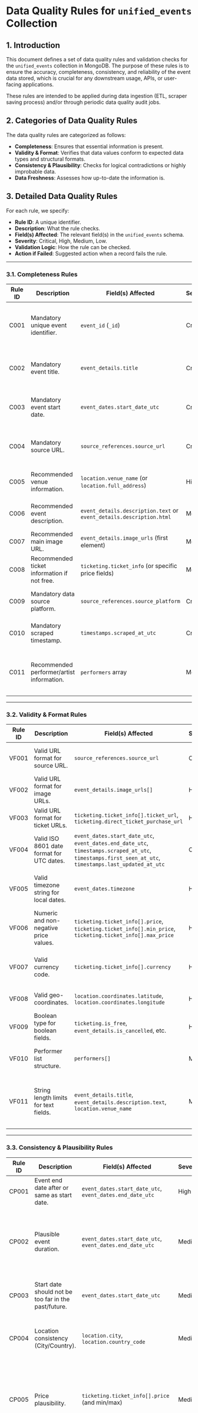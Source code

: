 # Data Quality Rules for `unified_events` Collection

## 1. Introduction

This document defines a set of data quality rules and validation checks for the `unified_events` collection in MongoDB. The purpose of these rules is to ensure the accuracy, completeness, consistency, and reliability of the event data stored, which is crucial for any downstream usage, APIs, or user-facing applications.

These rules are intended to be applied during data ingestion (ETL, scraper saving process) and/or through periodic data quality audit jobs.

## 2. Categories of Data Quality Rules

The data quality rules are categorized as follows:

*   **Completeness**: Ensures that essential information is present.
*   **Validity & Format**: Verifies that data values conform to expected data types and structural formats.
*   **Consistency & Plausibility**: Checks for logical contradictions or highly improbable data.
*   **Data Freshness**: Assesses how up-to-date the information is.

## 3. Detailed Data Quality Rules

For each rule, we specify:
*   **Rule ID**: A unique identifier.
*   **Description**: What the rule checks.
*   **Field(s) Affected**: The relevant field(s) in the `unified_events` schema.
*   **Severity**: Critical, High, Medium, Low.
*   **Validation Logic**: How the rule can be checked.
*   **Action if Failed**: Suggested action when a record fails the rule.

---

### 3.1. Completeness Rules

| Rule ID | Description                                     | Field(s) Affected                                     | Severity | Validation Logic                                           | Action if Failed                                  |
|---------|-------------------------------------------------|-------------------------------------------------------|----------|------------------------------------------------------------|---------------------------------------------------|
| C001    | Mandatory unique event identifier.              | `event_id` (`_id`)                                    | Critical | Must exist, be non-empty, and unique within the collection. | Reject record, Investigate source of missing ID.  |
| C002    | Mandatory event title.                          | `event_details.title`                                 | Critical | Must exist and be a non-empty string.                     | Flag record, Investigate scraper parsing.         |
| C003    | Mandatory event start date.                     | `event_dates.start_date_utc`                          | Critical | Must exist and be a valid date.                           | Flag record, Investigate scraper parsing.         |
| C004    | Mandatory source URL.                           | `source_references.source_url`                        | Critical | Must exist and be a valid URL.                            | Flag record, Investigate data origin.             |
| C005    | Recommended venue information.                  | `location.venue_name` (or `location.full_address`)    | High     | At least one primary location identifier should exist.    | Flag record for review.                           |
| C006    | Recommended event description.                  | `event_details.description.text` or `event_details.description.html` | Medium   | Should exist and be non-empty if available from source. | Flag record for review.                           |
| C007    | Recommended main image URL.                     | `event_details.image_urls` (first element)            | Medium   | `image_urls` array should exist and not be empty.         | Flag record for review.                           |
| C008    | Recommended ticket information if not free.     | `ticketing.ticket_info` (or specific price fields)    | Medium   | If `ticketing.is_free` is false, price info is expected.  | Flag record for review.                           |
| C009    | Mandatory data source platform.                 | `source_references.source_platform`                   | Critical | Must exist and be non-empty.                              | Reject record, Fix ingestion logic.               |
| C010    | Mandatory scraped timestamp.                    | `timestamps.scraped_at_utc`                           | Critical | Must exist and be a valid date.                           | Reject record, Fix ingestion logic.               |
| C011    | Recommended performer/artist information.       | `performers` array                                    | Medium   | Array should exist; ideally not empty for music events.   | Flag record for review (especially for concerts). |

---

### 3.2. Validity & Format Rules

| Rule ID | Description                                     | Field(s) Affected                                     | Severity | Validation Logic                                           | Action if Failed                                  |
|---------|-------------------------------------------------|-------------------------------------------------------|----------|------------------------------------------------------------|---------------------------------------------------|
| VF001   | Valid URL format for source URL.                | `source_references.source_url`                        | Critical | Must conform to URL syntax (e.g., regex, URL parsing library). | Reject record, Investigate data origin.             |
| VF002   | Valid URL format for image URLs.                | `event_details.image_urls[]`                          | High     | Each URL in the list must be a valid URL.                 | Flag image URL, Remove invalid URL from list.     |
| VF003   | Valid URL format for ticket URLs.               | `ticketing.ticket_info[].ticket_url`, `ticketing.direct_ticket_purchase_url` | High     | Must be a valid URL if present.                           | Flag ticket URL, Remove invalid URL.              |
| VF004   | Valid ISO 8601 date format for UTC dates.       | `event_dates.start_date_utc`, `event_dates.end_date_utc`, `timestamps.scraped_at_utc`, `timestamps.first_seen_at_utc`, `timestamps.last_updated_at_utc` | Critical | Must be a valid ISO 8601 datetime string (e.g., "YYYY-MM-DDTHH:MM:SSZ"). | Reject/Flag record, Fix date parsing/formatting.  |
| VF005   | Valid timezone string for local dates.          | `event_dates.timezone`                                | High     | Must be a valid IANA timezone (e.g., "Europe/Madrid") if present. | Flag record, Correct timezone.                    |
| VF006   | Numeric and non-negative price values.          | `ticketing.ticket_info[].price`, `ticketing.ticket_info[].min_price`, `ticketing.ticket_info[].max_price` | High     | Must be a non-negative number if present.                 | Flag price, Investigate parsing.                  |
| VF007   | Valid currency code.                            | `ticketing.ticket_info[].currency`                    | High     | Must be a valid ISO 4217 currency code (e.g., "EUR", "USD") if present. | Flag currency, Correct or default.                |
| VF008   | Valid geo-coordinates.                          | `location.coordinates.latitude`, `location.coordinates.longitude` | High     | Latitude: -90 to 90. Longitude: -180 to 180.            | Flag coordinates, Remove/correct invalid values.  |
| VF009   | Boolean type for boolean fields.                | `ticketing.is_free`, `event_details.is_cancelled`, etc. | High     | Must be a true boolean type.                              | Flag field, Fix data type during transformation.  |
| VF010   | Performer list structure.                       | `performers[]`                                        | Medium   | Each item in list should be a dict with at least a 'name' string. | Flag record, Investigate performer parsing.       |
| VF011   | String length limits for text fields.           | `event_details.title`, `event_details.description.text`, `location.venue_name` | Medium   | Check for unusually short or excessively long strings (e.g., title > 5 chars, description < 10000 chars). | Flag record for review.                           |

---

### 3.3. Consistency & Plausibility Rules

| Rule ID | Description                                     | Field(s) Affected                                     | Severity | Validation Logic                                           | Action if Failed                                  |
|---------|-------------------------------------------------|-------------------------------------------------------|----------|------------------------------------------------------------|---------------------------------------------------|
| CP001   | Event end date after or same as start date.     | `event_dates.start_date_utc`, `event_dates.end_date_utc` | High     | `end_date_utc` must be >= `start_date_utc` if both exist. | Flag record, Investigate date parsing/logic.      |
| CP002   | Plausible event duration.                       | `event_dates.start_date_utc`, `event_dates.end_date_utc` | Medium   | Event duration should be within a reasonable range (e.g., < 7 days for typical events, unless it's a festival). | Flag record for review.                           |
| CP003   | Start date should not be too far in the past/future. | `event_dates.start_date_utc`                          | Medium   | E.g., not older than 1 year or more than 3 years in future (configurable). | Flag record for review.                           |
| CP004   | Location consistency (City/Country).            | `location.city`, `location.country_code`              | Medium   | If city is "New York", country should be "US". Use a lookup if needed. | Flag record for review.                           |
| CP005   | Price plausibility.                             | `ticketing.ticket_info[].price` (and min/max)        | Medium   | Price should be within a reasonable range (e.g., not $0.01 for a major concert, not $1,000,000). Exclude if `is_free`. | Flag record for review.                           |
| CP006   | Consistent `is_free` flag and price info.       | `ticketing.is_free`, `ticketing.ticket_info[].price`  | High     | If `is_free` is true, prices should generally be 0 or absent. If false, price info expected. | Flag record, Investigate pricing data.            |
| CP007   | Title and description content.                  | `event_details.title`, `event_details.description.text` | Low      | Check for placeholder text (e.g., "Untitled Event", "Lorem Ipsum"), excessive special characters, or overly promotional language. | Flag for review, Potential spam/low quality.    |
| CP008   | Venue name plausibility.                        | `location.venue_name`                                 | Low      | Check for generic names like "TBC", "Venue to be announced" if event date is very soon. | Flag for review.                                  |

---

### 3.4. Data Freshness Rules

| Rule ID | Description                                     | Field(s) Affected                                     | Severity | Validation Logic                                           | Action if Failed                                  |
|---------|-------------------------------------------------|-------------------------------------------------------|----------|------------------------------------------------------------|---------------------------------------------------|
| DF001   | Event data recently scraped/updated.            | `timestamps.scraped_at_utc` or `timestamps.last_updated_at_utc` | High     | `scraped_at_utc` (or `last_updated_at_utc`) should not be older than X days (e.g., 7 days for active events). | Flag record for re-scraping, Investigate scraper schedule. |
| DF002   | Stale future event.                             | `event_dates.start_date_utc`, `timestamps.scraped_at_utc` | Medium   | If `start_date_utc` is in the future, `scraped_at_utc` should be relatively recent (e.g., within 30-90 days depending on how far in future). | Flag record for re-scraping.                      |

## 4. Implementing Data Quality Checks

These rules can be implemented at various stages:

*   **During Scraping/Transformation**:
    *   Individual scrapers or the `schema_adapter` can perform some initial validation (e.g., basic type checks, URL format).
    *   The ETL process (`etl_sqlite_to_mongo.py`) or the new `save_unified_events_to_mongodb` utility can incorporate validation logic before writing to MongoDB, potentially using libraries like Pydantic for schema validation of the unified event model.
*   **Post-Load Batch Validation**:
    *   A separate script/Prefect flow can run periodically to query the `unified_events` collection and apply these rules.
    *   This script can generate reports, flag records with a "quality_issue" field, or move them to a quarantine collection.
*   **Database-Level Validation (MongoDB Atlas)**:
    *   MongoDB Atlas offers JSON Schema validation at the collection level. This can enforce structural rules, data types, and mandatory fields directly in the database.
*   **Monitoring & Alerting**:
    *   Metrics derived from these DQ checks (e.g., percentage of records failing C001) can be sent to Prometheus and visualized in Grafana.
    *   Alerts can be set up for significant drops in data quality or high failure rates for critical rules.

A combination of these approaches is often most effective. For instance, critical structural and format validations can happen pre-load or at the database level, while more complex consistency and plausibility checks might be done in a batch process.
